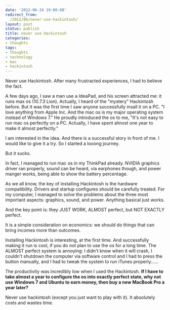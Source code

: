 ```yaml
---
date: '2012-06-24 19:00:00'
redirect_from:
  /2012/06/never-use-hackintosh/
layout: post
status: publish
title: never use Hackintosh
categories:
- thoughts
tags:
- thoughts
- technology
- mac
- hackintosh
---
```


Never use Hackintosh. After many frustracted experiences, I had to believe the fact.

A few days ago, I saw a man use a IdeaPad, and his screen attracted me: it runs max os (10.7.3 Lion). Actually, I heard of the "mystery" Hackintosh before. But it was the first time I saw anyone successfully insall it on a PC. "I love anything from Apple Inc. And the mac os is my major operating system instead of Windows 7." He proudly introduced the os to me, "It's not easy to run mac os perfectly on a PC. Actually, I have spent almost one year to make it almost perfectly."

I am interested in the idea. And there is a successful story in front of me. I would like to give it a try. So I started a looong journey.

But it sucks.

In fact, I managed to run mac os in my ThinkPad already. NVIDIA graphics driver ran properly, sound can be heard, via earphones though, and power manger works, being able to show the battery percentage.

As we all know, the key of installing Hackintosh is the hardware compatibility. Drivers and startup configures should be carefully treated. For my computer, I managed to solve the problems about the three most important aspects: graphics, sound, and power. Anything basical just works.

And the key point is: they JUST WORK, ALMOST perfect, but NOT EXACTLY perfect.

It is a simple consideration on economics: we should do things that can bring incomes more than outcomes.

Installing Hackintosh is interesting, at the first time. And successfully making it run is cool, if you do not plan to use the os for a long time. The ALMOST perfect system is annoying: I didn't know when it will crash, I couldn't shutdown the computer via software control and I had to press the button manually, and I had to tweak the system to run iTunes properly......

The productivity was incredibly low when I used the Hackintosh. __If I have to take almost a year to configure the os into exactly perfect state, why not use Windows 7 and Ubuntu to earn money, then buy a new MacBook Pro a year later?__

Never use hackintosh (except you just want to play with it). It absolutely costs and wastes time.
